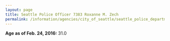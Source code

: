 ```yaml
---
layout: page
title: Seattle Police Officer 7383 Roxanne M. Zech
permalink: /information/agencies/city_of_seattle/seattle_police_department/copbook/7383/
---
```


**Age as of Feb. 24, 2016:** 31.0
